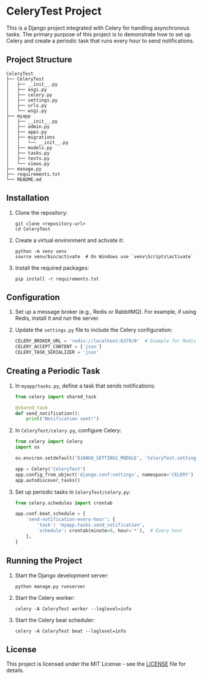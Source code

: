 # CeleryTest Project

This is a Django project integrated with Celery for handling asynchronous tasks. The primary purpose of this project is to demonstrate how to set up Celery and create a periodic task that runs every hour to send notifications.

## Project Structure

```
CeleryTest
├── CeleryTest
│   ├── __init__.py
│   ├── asgi.py
│   ├── celery.py
│   ├── settings.py
│   ├── urls.py
│   └── wsgi.py
├── myapp
│   ├── __init__.py
│   ├── admin.py
│   ├── apps.py
│   ├── migrations
│   │   └── __init__.py
│   ├── models.py
│   ├── tasks.py
│   ├── tests.py
│   └── views.py
├── manage.py
├── requirements.txt
└── README.md
```

## Installation

1. Clone the repository:
   ```
   git clone <repository-url>
   cd CeleryTest
   ```

2. Create a virtual environment and activate it:
   ```
   python -m venv venv
   source venv/bin/activate  # On Windows use `venv\Scripts\activate`
   ```

3. Install the required packages:
   ```
   pip install -r requirements.txt
   ```

## Configuration

1. Set up a message broker (e.g., Redis or RabbitMQ). For example, if using Redis, install it and run the server.

2. Update the `settings.py` file to include the Celery configuration:
   ```python
   CELERY_BROKER_URL = 'redis://localhost:6379/0'  # Example for Redis
   CELERY_ACCEPT_CONTENT = ['json']
   CELERY_TASK_SERIALIZER = 'json'
   ```

## Creating a Periodic Task

1. In `myapp/tasks.py`, define a task that sends notifications:
   ```python
   from celery import shared_task

   @shared_task
   def send_notification():
       print("Notification sent!")
   ```

2. In `CeleryTest/celery.py`, configure Celery:
   ```python
   from celery import Celery
   import os

   os.environ.setdefault('DJANGO_SETTINGS_MODULE', 'CeleryTest.settings')

   app = Celery('CeleryTest')
   app.config_from_object('django.conf:settings', namespace='CELERY')
   app.autodiscover_tasks()
   ```

3. Set up periodic tasks in `CeleryTest/celery.py`:
   ```python
   from celery.schedules import crontab

   app.conf.beat_schedule = {
       'send-notification-every-hour': {
           'task': 'myapp.tasks.send_notification',
           'schedule': crontab(minute=0, hour='*'),  # Every hour
       },
   }
   ```

## Running the Project

1. Start the Django development server:
   ```
   python manage.py runserver
   ```

2. Start the Celery worker:
   ```
   celery -A CeleryTest worker --loglevel=info
   ```

3. Start the Celery beat scheduler:
   ```
   celery -A CeleryTest beat --loglevel=info
   ```

## License

This project is licensed under the MIT License - see the [LICENSE](LICENSE) file for details.